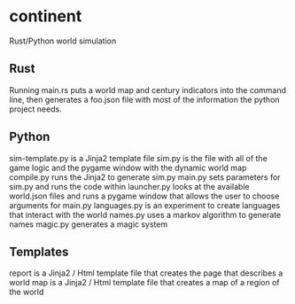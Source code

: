 # continent
Rust/Python world simulation
## Rust
Running main.rs puts a world map and century indicators into the command line, then generates a foo.json file with most of the information the python project needs.
## Python
sim-template.py is a Jinja2 template file
sim.py is the file with all of the game logic and the pygame window with the dynamic world map
compile.py runs the Jinja2 to generate sim.py
main.py sets parameters for sim.py and runs the code within
launcher.py looks at the available world.json files and runs a pygame window that allows the user to choose arguments for main.py
languages.py is an experiment to create languages that interact with the world
names.py uses a markov algorithm to generate names
magic.py generates a magic system
## Templates
report is a Jinja2 / Html template file that creates the page that describes a world
map is a Jinja2 / Html template file that creates a map of a region of the world
